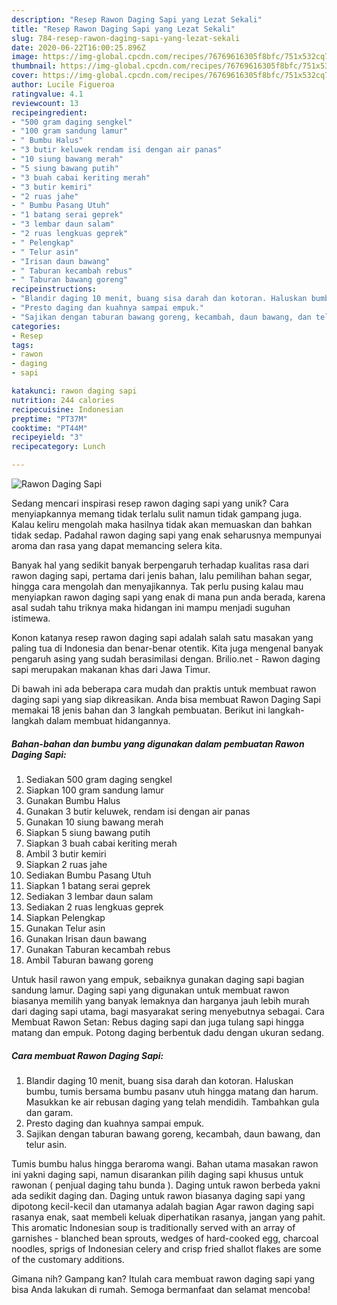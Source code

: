 ```yaml
---
description: "Resep Rawon Daging Sapi yang Lezat Sekali"
title: "Resep Rawon Daging Sapi yang Lezat Sekali"
slug: 784-resep-rawon-daging-sapi-yang-lezat-sekali
date: 2020-06-22T16:00:25.896Z
image: https://img-global.cpcdn.com/recipes/76769616305f8bfc/751x532cq70/rawon-daging-sapi-foto-resep-utama.jpg
thumbnail: https://img-global.cpcdn.com/recipes/76769616305f8bfc/751x532cq70/rawon-daging-sapi-foto-resep-utama.jpg
cover: https://img-global.cpcdn.com/recipes/76769616305f8bfc/751x532cq70/rawon-daging-sapi-foto-resep-utama.jpg
author: Lucile Figueroa
ratingvalue: 4.1
reviewcount: 13
recipeingredient:
- "500 gram daging sengkel"
- "100 gram sandung lamur"
- " Bumbu Halus"
- "3 butir keluwek rendam isi dengan air panas"
- "10 siung bawang merah"
- "5 siung bawang putih"
- "3 buah cabai keriting merah"
- "3 butir kemiri"
- "2 ruas jahe"
- " Bumbu Pasang Utuh"
- "1 batang serai geprek"
- "3 lembar daun salam"
- "2 ruas lengkuas geprek"
- " Pelengkap"
- " Telur asin"
- "Irisan daun bawang"
- " Taburan kecambah rebus"
- " Taburan bawang goreng"
recipeinstructions:
- "Blandir daging 10 menit, buang sisa darah dan kotoran. Haluskan bumbu, tumis bersama bumbu pasanv utuh hingga matang dan harum. Masukkan ke air rebusan daging yang telah mendidih. Tambahkan gula dan garam."
- "Presto daging dan kuahnya sampai empuk."
- "Sajikan dengan taburan bawang goreng, kecambah, daun bawang, dan telur asin."
categories:
- Resep
tags:
- rawon
- daging
- sapi

katakunci: rawon daging sapi 
nutrition: 244 calories
recipecuisine: Indonesian
preptime: "PT37M"
cooktime: "PT44M"
recipeyield: "3"
recipecategory: Lunch

---
```



![Rawon Daging Sapi](https://img-global.cpcdn.com/recipes/76769616305f8bfc/751x532cq70/rawon-daging-sapi-foto-resep-utama.jpg)

Sedang mencari inspirasi resep rawon daging sapi yang unik? Cara menyiapkannya memang tidak terlalu sulit namun tidak gampang juga. Kalau keliru mengolah maka hasilnya tidak akan memuaskan dan bahkan tidak sedap. Padahal rawon daging sapi yang enak seharusnya mempunyai aroma dan rasa yang dapat memancing selera kita.

Banyak hal yang sedikit banyak berpengaruh terhadap kualitas rasa dari rawon daging sapi, pertama dari jenis bahan, lalu pemilihan bahan segar, hingga cara mengolah dan menyajikannya. Tak perlu pusing kalau mau menyiapkan rawon daging sapi yang enak di mana pun anda berada, karena asal sudah tahu triknya maka hidangan ini mampu menjadi suguhan istimewa.

Konon katanya resep rawon daging sapi adalah salah satu masakan yang paling tua di Indonesia dan benar-benar otentik. Kita juga mengenal banyak pengaruh asing yang sudah berasimilasi dengan. Brilio.net - Rawon daging sapi merupakan makanan khas dari Jawa Timur.


Di bawah ini ada beberapa cara mudah dan praktis untuk membuat rawon daging sapi yang siap dikreasikan. Anda bisa membuat Rawon Daging Sapi memakai 18 jenis bahan dan 3 langkah pembuatan. Berikut ini langkah-langkah dalam membuat hidangannya.

<!--inarticleads1-->

##### Bahan-bahan dan bumbu yang digunakan dalam pembuatan Rawon Daging Sapi:

1. Sediakan 500 gram daging sengkel
1. Siapkan 100 gram sandung lamur
1. Gunakan  Bumbu Halus
1. Gunakan 3 butir keluwek, rendam isi dengan air panas
1. Gunakan 10 siung bawang merah
1. Siapkan 5 siung bawang putih
1. Siapkan 3 buah cabai keriting merah
1. Ambil 3 butir kemiri
1. Siapkan 2 ruas jahe
1. Sediakan  Bumbu Pasang Utuh
1. Siapkan 1 batang serai geprek
1. Sediakan 3 lembar daun salam
1. Sediakan 2 ruas lengkuas geprek
1. Siapkan  Pelengkap
1. Gunakan  Telur asin
1. Gunakan Irisan daun bawang
1. Gunakan  Taburan kecambah rebus
1. Ambil  Taburan bawang goreng


Untuk hasil rawon yang empuk, sebaiknya gunakan daging sapi bagian sandung lamur. Daging sapi yang digunakan untuk membuat rawon biasanya memilih yang banyak lemaknya dan harganya jauh lebih murah dari daging sapi utama, bagi masyarakat sering menyebutnya sebagai. Cara Membuat Rawon Setan: Rebus daging sapi dan juga tulang sapi hingga matang dan empuk. Potong daging berbentuk dadu dengan ukuran sedang. 

<!--inarticleads2-->

##### Cara membuat Rawon Daging Sapi:

1. Blandir daging 10 menit, buang sisa darah dan kotoran. Haluskan bumbu, tumis bersama bumbu pasanv utuh hingga matang dan harum. Masukkan ke air rebusan daging yang telah mendidih. Tambahkan gula dan garam.
1. Presto daging dan kuahnya sampai empuk.
1. Sajikan dengan taburan bawang goreng, kecambah, daun bawang, dan telur asin.


Tumis bumbu halus hingga beraroma wangi. Bahan utama masakan rawon ini yakni daging sapi, namun disarankan pilih daging sapi khusus untuk rawonan ( penjual daging tahu bunda ). Daging untuk rawon berbeda yakni ada sedikit daging dan. Daging untuk rawon biasanya daging sapi yang dipotong kecil-kecil dan utamanya adalah bagian Agar rawon daging sapi rasanya enak, saat membeli keluak diperhatikan rasanya, jangan yang pahit. This aromatic Indonesian soup is traditionally served with an array of garnishes - blanched bean sprouts, wedges of hard-cooked egg, charcoal noodles, sprigs of Indonesian celery and crisp fried shallot flakes are some of the customary additions. 

Gimana nih? Gampang kan? Itulah cara membuat rawon daging sapi yang bisa Anda lakukan di rumah. Semoga bermanfaat dan selamat mencoba!
